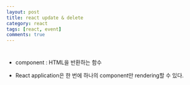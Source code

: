 ```yaml
---
layout: post
title: react update & delete
category: react
tags: [react, event]
comments: true
---
```


#

- component : HTML을 반환하는 함수

- React application은 한 번에 하나의 component만 rendering할 수 있다.